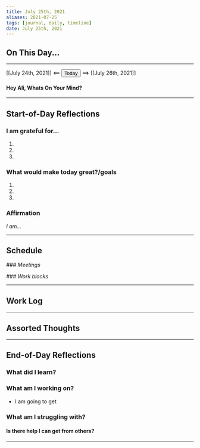 ```yaml
---
title: July 25th, 2021
aliases: 2021-07-25
tags: [journal, daily, timeline]
date: July 25th, 2021
---
```


## On This Day...
---

[[July 24th, 2021]] <== <button class="date_button_today">Today</button> ==> [[July 26th, 2021]]

#### Hey Ali, Whats On Your Mind? 


---
## Start-of-Day Reflections

### I am grateful for...
1.
2.
3.

### What would make today great?/goals

1.
2.
3.

### Affirmation
_I am..._

---

## Schedule

*### Meetings*

*### Work blocks*

--- 

## Work Log

---

## Assorted Thoughts

---

## End-of-Day Reflections

### What did I learn?

### What am I working on?

- I am going to get

### What am I struggling with?
#### Is there help I can get from others?

---




